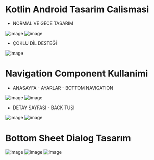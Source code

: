 # Kotlin Android Tasarim Calismasi
* NORMAL VE GECE TASARIM

![image](https://github.com/Gorur56/Android-Bootcamp-Program-Kotlin/assets/54911292/dbd8c331-80eb-434e-b0e7-c87bb98f560b) ![image](https://github.com/Gorur56/Android-Bootcamp-Program-Kotlin/assets/54911292/3b7793be-2914-427f-90f1-f96b84008da2)

* ÇOKLU DİL DESTEĞİ

![image](https://github.com/Gorur56/Android-Bootcamp-Program-Kotlin/assets/54911292/10bed999-9387-48ea-9990-5435dd9ff508)

# Navigation Component Kullanimi

* ANASAYFA - AYARLAR - BOTTOM NAVIGATION

![image](https://github.com/Gorur56/Android-Bootcamp-Program-Kotlin/assets/54911292/9a63f4bb-961b-4155-a294-6ee2c73751fa) ![image](https://github.com/Gorur56/Android-Bootcamp-Program-Kotlin/assets/54911292/6cb08daf-7f82-4be9-b54f-2e69a21398fb) 

* DETAY SAYFASI - BACK TUŞI
  
![image](https://github.com/Gorur56/Android-Bootcamp-Program-Kotlin/assets/54911292/25abfe7f-9ea6-4b3c-9f8c-6ff5526efb67) ![image](https://github.com/Gorur56/Android-Bootcamp-Program-Kotlin/assets/54911292/11d2c6de-cd1a-480a-b45c-097435f3e91d)

# Bottom Sheet Dialog Tasarım

![image](https://github.com/Gorur56/Android-Bootcamp-Program-Kotlin/assets/54911292/d0979427-0123-4bc3-b862-a6896bcad796) ![image](https://github.com/Gorur56/Android-Bootcamp-Program-Kotlin/assets/54911292/0a59d231-cad4-456a-9d31-2b0e17a41d6c) ![image](https://github.com/Gorur56/Android-Bootcamp-Program-Kotlin/assets/54911292/e162d836-a6b9-4471-99a6-c12957e43007)












